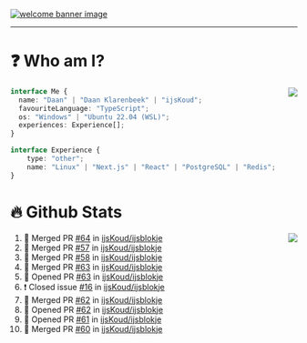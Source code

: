 <h1 align="center" style="display:none;"></h1>

<a href="https://ijskoud.dev/"><img src="https://cdn.ijskoud.dev/files/IIcds5oPKl.png" alt="welcome banner image" /></a>

---

# ❓ Who am I?

<img align="right" src="http://gh-stats.ijskoud.dev/api/top-langs?username=ijsKoud&cache_seconds=1800&layout=compact&hide_border=true&hide_rank=true&show_icons=true&theme=dark&title_color=ffffff&hide_border=true&locale=en" />

```typescript
interface Me {
  name: "Daan" | "Daan Klarenbeek" | "ijsKoud";
  favouriteLanguage: "TypeScript";
  os: "Windows" | "Ubuntu 22.04 (WSL)";
  experiences: Experience[];
}

interface Experience {
    type: "other";
    name: "Linux" | "Next.js" | "React" | "PostgreSQL" | "Redis";
}
```

# 🔥 Github Stats

<img align="right" src="http://gh-stats.ijskoud.dev/api? username=ijsKoud&cache_seconds=1800&hide_border=true&hide_rank=true&show_icons=true&theme=dark&title_color=ffffff&hide_border=true&locale=en">

<!--START_SECTION:activity-->
1. 🎉 Merged PR [#64](https://github.com/ijsKoud/ijsblokje/pull/64) in [ijsKoud/ijsblokje](https://github.com/ijsKoud/ijsblokje)
2. 🎉 Merged PR [#57](https://github.com/ijsKoud/ijsblokje/pull/57) in [ijsKoud/ijsblokje](https://github.com/ijsKoud/ijsblokje)
3. 🎉 Merged PR [#58](https://github.com/ijsKoud/ijsblokje/pull/58) in [ijsKoud/ijsblokje](https://github.com/ijsKoud/ijsblokje)
4. 🎉 Merged PR [#63](https://github.com/ijsKoud/ijsblokje/pull/63) in [ijsKoud/ijsblokje](https://github.com/ijsKoud/ijsblokje)
5. 💪 Opened PR [#63](https://github.com/ijsKoud/ijsblokje/pull/63) in [ijsKoud/ijsblokje](https://github.com/ijsKoud/ijsblokje)
6. ❗️ Closed issue [#16](https://github.com/ijsKoud/ijsblokje/issues/16) in [ijsKoud/ijsblokje](https://github.com/ijsKoud/ijsblokje)
7. 🎉 Merged PR [#62](https://github.com/ijsKoud/ijsblokje/pull/62) in [ijsKoud/ijsblokje](https://github.com/ijsKoud/ijsblokje)
8. 💪 Opened PR [#62](https://github.com/ijsKoud/ijsblokje/pull/62) in [ijsKoud/ijsblokje](https://github.com/ijsKoud/ijsblokje)
9. 💪 Opened PR [#61](https://github.com/ijsKoud/ijsblokje/pull/61) in [ijsKoud/ijsblokje](https://github.com/ijsKoud/ijsblokje)
10. 🎉 Merged PR [#60](https://github.com/ijsKoud/ijsblokje/pull/60) in [ijsKoud/ijsblokje](https://github.com/ijsKoud/ijsblokje)
<!--END_SECTION:activity-->

<h1 align="center" style="display:none;"></h1>

